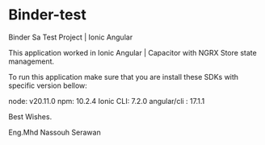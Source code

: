 # Binder-test
Binder Sa Test Project | Ionic Angular


This application worked in Ionic Angular | Capacitor with NGRX Store state management.
 
To run this application make sure that you are install these SDKs with specific version bellow:

node: v20.11.0
npm: 10.2.4
Ionic CLI: 7.2.0
angular/cli : 17.1.1


Best Wishes.

Eng.Mhd Nassouh Serawan